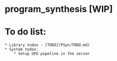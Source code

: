 # program_synthesis [WIP]

# To do list:
    * Library todos - [TODO](PSyn/TODO.md)
    * System todos:
        * Setup GPU pipeline in the server
